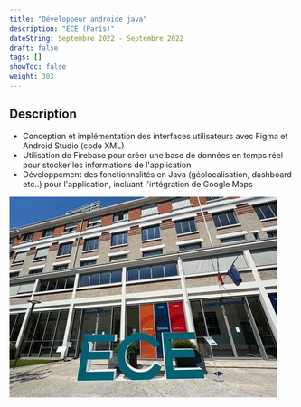 ```yaml
---
title: "Développeur androide java"
description: "ECE (Paris)"
dateString: Septembre 2022 - Septembre 2022
draft: false
tags: []
showToc: false
weight: 303
--- 
```


## Description

- Conception et implémentation des interfaces utilisateurs avec Figma et Android Studio (code XML)
- Utilisation de Firebase pour créer une base de données en temps réel pour stocker les informations  de l'application
- Développement des fonctionnalités en Java (géolocalisation, dashboard etc..) pour l'application, incluant l'intégration de Google Maps


![](/experience/ECE/ece.jfif)
